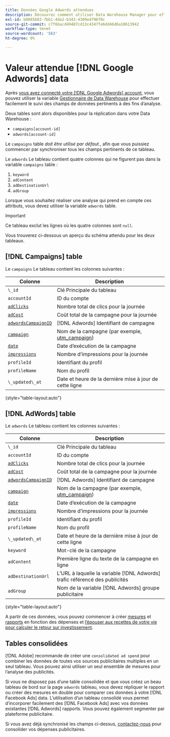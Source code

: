 ```yaml
---
title: Données Google Adwords attendues
description: Découvrez comment utiliser Data Warehouse Manager pour effectuer facilement le suivi des champs de données pertinents à des fins d’analyse.
exl-id: b0085683-7bb1-4da2-b343-4309e4796f0c
source-git-commit: c7f6bacd49487cd13c4347fe6dd46d6a10613942
workflow-type: tm+mt
source-wordcount: '563'
ht-degree: 0%

---
```


# Valeur attendue [!DNL Google Adwords] data

Après [vous avez connecté votre [!DNL Google Adwords] account](../integrations/google-adwords.md), vous pouvez utiliser la variable [Gestionnaire de Data Warehouse](../../data-warehouse-mgr/tour-dwm.md) pour effectuer facilement le suivi des champs de données pertinents à des fins d’analyse.

Deux tables sont alors disponibles pour la réplication dans votre Data Warehouse :

* `campaigns[account-id]`
* `adwords[account-id]`

Le `campaigns` table *doit être utilisé par défaut.*, afin que vous puissiez commencer par synchroniser tous les champs pertinents de ce tableau.

Le `adwords` Le tableau contient quatre colonnes qui ne figurent pas dans la variable `campaigns` table :

1. `keyword`
1. `adContent`
1. `adDestinationUrl`
1. `adGroup`

Lorsque vous souhaitez réaliser une analyse qui prend en compte ces attributs, vous devez utiliser la variable `adwords` table.

>[!IMPORTANT]
>
>Ce tableau exclut les lignes où les quatre colonnes sont `null`.

Vous trouverez ci-dessous un aperçu du schéma attendu pour les deux tableaux.

## [!DNL Campaigns] table

Le `campaigns` Le tableau contient les colonnes suivantes :

| **Colonne** | **Description** |
|-----|-----|
| `\_id` | Clé Principale du tableau |
| `accountId` | ID du compte |
| [`adClicks`](https://ga-dev-tools.google/dimensions-metrics-explorer/#view=detail&amp;group=adwords&amp;jump=ga_adclicks) | Nombre total de clics pour la journée |
| [`adCost`](https://ga-dev-tools.google/dimensions-metrics-explorer/#view=detail&amp;group=adwords&amp;jump=ga_adcost) | Coût total de la campagne pour la journée |
| [`adwordsCampaignID`](https://ga-dev-tools.google/dimensions-metrics-explorer/#view=detail&amp;group=adwords&amp;jump=ga_adwordscampaignid) | [!DNL Adwords] Identifiant de campagne |
| [`campaign`](https://ga-dev-tools.google/dimensions-metrics-explorer/#view=detail&amp;group=traffic_sources&amp;jump=ga_campaign) | Nom de la campagne (par exemple, [utm\_campaign](https://support.google.com/analytics/answer/1033867?hl=en)) |
| [`date`](https://ga-dev-tools.google/dimensions-metrics-explorer/#view=detail&amp;group=time&amp;jump=ga_date) | Date d’exécution de la campagne |
| [`impressions`](https://ga-dev-tools.google/dimensions-metrics-explorer/#view=detail&amp;group=adwords&amp;jump=ga_impressions) | Nombre d’impressions pour la journée |
| `profileId` | Identifiant du profil |
| `profileName` | Nom du profil |
| `\_updated\_at` | Date et heure de la dernière mise à jour de cette ligne |

{style="table-layout:auto"}

## [!DNL AdWords] table

Le `adwords` Le tableau contient les colonnes suivantes :

| **Colonne** | **Description** |
|-----|-----|
| `\_id` | Clé Principale du tableau |
| `accountId` | ID du compte |
| [`adClicks`](https://ga-dev-tools.google/dimensions-metrics-explorer/#view=detail&amp;group=adwords&amp;jump=ga_adclicks) | Nombre total de clics pour la journée |
| [`adCost`](https://ga-dev-tools.google/dimensions-metrics-explorer/#view=detail&amp;group=adwords&amp;jump=ga_adcost) | Coût total de la campagne pour la journée |
| [`adwordsCampaignID`](https://ga-dev-tools.google/dimensions-metrics-explorer/#view=detail&amp;group=adwords&amp;jump=ga_adwordscampaignid) | [!DNL Adwords] Identifiant de campagne |
| [`campaign`](https://ga-dev-tools.google/dimensions-metrics-explorer/#view=detail&amp;group=traffic_sources&amp;jump=ga_campaign) | Nom de la campagne (par exemple, [utm\_campaign](https://support.google.com/analytics/answer/1033867?hl=en)) |
| [`date`](https://ga-dev-tools.google/dimensions-metrics-explorer/#view=detail&amp;group=time&amp;jump=ga_date) | Date d’exécution de la campagne |
| [`impressions`](https://ga-dev-tools.google/dimensions-metrics-explorer/#view=detail&amp;group=adwords&amp;jump=ga_impressions) | Nombre d’impressions pour la journée |
| `profileId` | Identifiant du profil |
| `profileName` | Nom du profil |
| `\_updated\_at` | Date et heure de la dernière mise à jour de cette ligne |
| `keyword` | Mot-clé de la campagne |
| `adContent` | Première ligne du texte de la campagne en ligne |
| `adDestinationUrl` | L’URL à laquelle la variable [!DNL Adwords] trafic référencé des publicités |
| `adGroup` | Nom de la variable [!DNL Adwords] groupe publicitaire |

{style="table-layout:auto"}

A partir de ces données, vous pouvez commencer à créer [mesures](../../../data-user/reports/ess-manage-data-metrics.md) et [rapports](../../../tutorials/using-visual-report-builder.md) en fonction des dépenses et [l’épouser aux recettes de votre vie pour calculer le retour sur investissement](../../analysis/roi-ad-camp.md).

## Tables consolidées

[!DNL Adobe] recommande de créer une `consolidated ad spend` pour combiner les données de toutes vos sources publicitaires multiples en un seul tableau. Vous pouvez ainsi utiliser un seul ensemble de mesures pour l’analyse des publicités.

Si vous ne disposez pas d’une table consolidée et que vous créez un beau tableau de bord sur la page `adwords` tableau, vous devez répliquer le rapport ou créer des mesures en double pour comparer ces données à votre [!DNL Facebook Ads] data. L’utilisation d’un tableau consolidé vous permet d’incorporer facilement des [!DNL Facebook Ads] avec vos données existantes [!DNL Adwords] rapports. Vous pouvez également segmenter par plateforme publicitaire.

Si vous avez déjà synchronisé les champs ci-dessus, [contactez-nous](https://experienceleague.adobe.com/docs/commerce-knowledge-base/kb/troubleshooting/miscellaneous/mbi-service-policies.html) pour consolider vos dépenses publicitaires.
